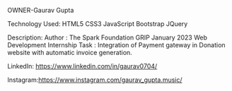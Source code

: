 OWNER-Gaurav Gupta

Technology Used:
HTML5
CSS3
JavaScript
Bootstrap
JQuery

Description: Author : The Spark Foundation GRIP January 2023 Web Development Internship 
Task : Integration of Payment gateway in Donation website with automatic invoice generation.

LinkedIn: https://www.linkedin.com/in/gaurav0704/

Instagram:https://www.instagram.com/gaurav_gupta.music/
